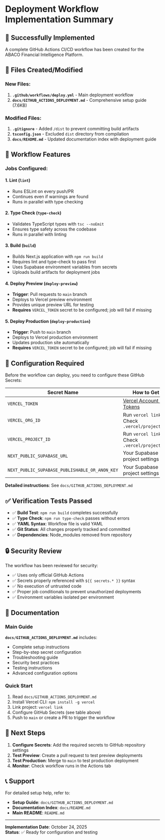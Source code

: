 # Deployment Workflow Implementation Summary

## 🎉 Successfully Implemented

A complete GitHub Actions CI/CD workflow has been created for the ABACO Financial Intelligence Platform.

## 📁 Files Created/Modified

### New Files:
1. **`.github/workflows/deploy.yml`** - Main deployment workflow
2. **`docs/GITHUB_ACTIONS_DEPLOYMENT.md`** - Comprehensive setup guide (7.6KB)

### Modified Files:
1. **`.gitignore`** - Added `/dist` to prevent committing build artifacts
2. **`tsconfig.json`** - Excluded `dist` directory from compilation
3. **`docs/README.md`** - Updated documentation index with deployment guide

## 🚀 Workflow Features

### Jobs Configured:

#### 1. Lint (`lint`)
- Runs ESLint on every push/PR
- Continues even if warnings are found
- Runs in parallel with type checking

#### 2. Type Check (`type-check`)
- Validates TypeScript types with `tsc --noEmit`
- Ensures type safety across the codebase
- Runs in parallel with linting

#### 3. Build (`build`)
- Builds Next.js application with `npm run build`
- Requires lint and type-check to pass first
- Uses Supabase environment variables from secrets
- Uploads build artifacts for deployment jobs

#### 4. Deploy Preview (`deploy-preview`)
- **Trigger**: Pull requests to `main` branch
- Deploys to Vercel preview environment
- Provides unique preview URL for testing
- **Requires** `VERCEL_TOKEN` secret to be configured; job will fail if missing

#### 5. Deploy Production (`deploy-production`)
- **Trigger**: Push to `main` branch
- Deploys to Vercel production environment
- Updates production site automatically
- **Requires** `VERCEL_TOKEN` secret to be configured; job will fail if missing

## 🔧 Configuration Required

Before the workflow can deploy, you need to configure these GitHub Secrets:

| Secret Name | How to Get It |
|------------|---------------|
| `VERCEL_TOKEN` | [Vercel Account → Tokens](https://vercel.com/account/tokens) |
| `VERCEL_ORG_ID` | Run `vercel link` → Check `.vercel/project.json` |
| `VERCEL_PROJECT_ID` | Run `vercel link` → Check `.vercel/project.json` |
| `NEXT_PUBLIC_SUPABASE_URL` | Your Supabase project settings |
| `NEXT_PUBLIC_SUPABASE_PUBLISHABLE_OR_ANON_KEY` | Your Supabase project settings |

**Detailed instructions**: See `docs/GITHUB_ACTIONS_DEPLOYMENT.md`

## ✅ Verification Tests Passed

- ✅ **Build Test**: `npm run build` completes successfully
- ✅ **Type Check**: `npm run type-check` passes without errors
- ✅ **YAML Syntax**: Workflow file is valid YAML
- ✅ **Git Status**: All changes properly tracked and committed
- ✅ **Dependencies**: Node_modules removed from repository

## 🔒 Security Review

The workflow has been reviewed for security:
- ✅ Uses only official GitHub Actions
- ✅ Secrets properly referenced with `${{ secrets.* }}` syntax
- ✅ No execution of untrusted code
- ✅ Proper job conditionals to prevent unauthorized deployments
- ✅ Environment variables isolated per environment

## 📖 Documentation

### Main Guide
**`docs/GITHUB_ACTIONS_DEPLOYMENT.md`** includes:
- Complete setup instructions
- Step-by-step secret configuration
- Troubleshooting guide
- Security best practices
- Testing instructions
- Advanced configuration options

### Quick Start
1. Read `docs/GITHUB_ACTIONS_DEPLOYMENT.md`
2. Install Vercel CLI: `npm install -g vercel`
3. Link project: `vercel link`
4. Configure GitHub Secrets (see table above)
5. Push to `main` or create a PR to trigger the workflow

## 🎯 Next Steps

1. **Configure Secrets**: Add the required secrets to GitHub repository settings
2. **Test Preview**: Create a pull request to test preview deployments
3. **Test Production**: Merge to `main` to test production deployment
4. **Monitor**: Check workflow runs in the Actions tab

## 📞 Support

For detailed setup help, refer to:
- **Setup Guide**: `docs/GITHUB_ACTIONS_DEPLOYMENT.md`
- **Documentation Index**: `docs/README.md`
- **Main README**: `README.md`

---

**Implementation Date**: October 24, 2025  
**Status**: ✅ Ready for configuration and testing
